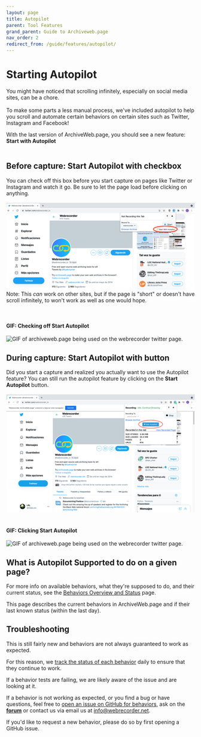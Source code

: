 ```yaml
---
layout: page
title: Autopilot
parent: Tool Features
grand_parent: Guide to Archiveweb.page
nav_order: 2
redirect_from: /guide/features/autopilot/
---
```


# Starting Autopilot

You might have noticed that scrolling infinitely, especially on social media sites, can be a chore.
<br>
<br>
To make some parts a less manual process, we've included autopilot to help you scroll and automate certain behaviors on certain sites such as Twitter, Instagram and Facebook!

With the last version of ArchiveWeb.page, you should see a new feature: <b>Start with Autopilot</b>
<br>
<br>

## Before capture: Start Autopilot with checkbox
You can check off this box before you start capture on pages like Twitter or Instagram and watch it go. Be sure to let the page load before clicking on anything. 
<br><br>
![Screenshot of archiveweb.page extension interface. Red circle over the Start Autopilot checkbox](/assets/images/features/archivewebpage-before-v0.6.1.png)
Note: This <i>can</i> work on other sites, but if the page is "short" or doesn't have scroll infinitely, to won't work as well as one would hope. 

<br>

#### GIF: Checking off Start Autopilot
![GIF of archiveweb.page being used on the webrecorder twitter page.](/assets/images/features/archivewebpage-before-v0.6.1.gif)



## During capture: Start Autopilot with button
Did you start a capture and realized you actually want to use the Autopilot feature? You can still run the autopilot feature by clicking on the <b>Start Autopilot</b> button.
<br><br>
![Screenshot of archiveweb.page extension interface. Red circle over the Start Autopilot button](/assets/images/features/archivewebpage-after-v0.6.1.png)
<br><br>

#### GIF: Clicking Start Autopilot
![GIF of archiveweb.page being used on the webrecorder twitter page.](/assets/images/features/archivewebpage-after-v0.6.1.gif)


## What is Autopilot Supported to do on a given page?

For more info on available behaviors, what they're supposed to do, and their current status, see the [Behaviors Overview and Status](./behaviors) page.

This page describes the current behaviors in ArchiveWeb.page and if their last known status (within the last day).

## Troubleshooting

This is still fairly new and behaviors are not always guaranteed to work as expected.

For this reason, we [track the status of each behavior](./behaviors) daily to ensure that they continue to work.

If a behavior tests are failing, we are likely aware of the issue and are looking at it.

If a behavior is not working as expected, or you find a bug or have questions, feel free to [open an issue on GitHub for behaviors](https://github.com/webrecorder/browsertrix-behaviors/issues), ask on the <a href="https://forum.webrecorder.net/" target="_blank"><b>forum</b></a>
or contact us via email us at <info@webrecorder.net>.

If you'd like to request a new behavior, please do so by first opening a GitHub issue.


